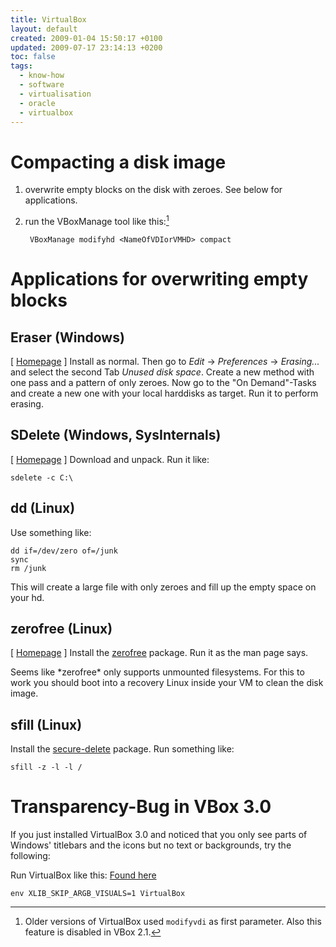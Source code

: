 ```yaml
---
title: VirtualBox
layout: default
created: 2009-01-04 15:50:17 +0100
updated: 2009-07-17 23:14:13 +0200
toc: false
tags:
  - know-how
  - software
  - virtualisation
  - oracle
  - virtualbox
---
```

Compacting a disk image
=======================

1. overwrite empty blocks on the disk with zeroes. See below for applications.
1. run the VBoxManage tool like this:[^1]  
  
        VBoxManage modifyhd <NameOfVDIorVMHD> compact


Applications for overwriting empty blocks
=========================================


Eraser (Windows)
----------------

[ [Homepage](http://eraser.heidi.ie/) ] Install as normal. Then go to *Edit* -> *Preferences* -> *Erasing...* and
select the second Tab *Unused disk space*. Create a new method with one pass and a pattern of only zeroes. Now go to
the "On Demand"-Tasks and create a new one with your local harddisks as target. Run it to perform erasing.


SDelete (Windows, SysInternals)
-------------------------------

[ [Homepage](http://technet.microsoft.com/en-us/sysinternals/bb897443.aspx) ] Download and unpack. Run it like:

    sdelete -c C:\


dd (Linux)
----------

Use something like:

    dd if=/dev/zero of=/junk
    sync
    rm /junk

This will create a large file with only zeroes and fill up the empty space on your hd.


zerofree (Linux)
----------------

[ [Homepage](http://intgat.tigress.co.uk/rmy/uml/index.html) ] Install the [zerofree](apt://zerofree) package. Run it
as the man page says.

<p><div class="notewarning" markdown="1">
Seems like *zerofree* only supports unmounted filesystems. For this to work you should boot into a recovery Linux
inside your VM to clean the disk image.
</div></p>


sfill (Linux)
-------------

Install the [secure-delete](apt://secure-delete) package. Run something like:

    sfill -z -l -l /


Transparency-Bug in VBox 3.0
============================

If you just installed VirtualBox 3.0 and noticed that you only see parts of Windows' titlebars and the icons but no
text or backgrounds, try the following:

Run VirtualBox like this: [Found here](http://webupd8.blogspot.com/2009/05/quick-tip-make-virtualbox-os-window-non.html)

    env XLIB_SKIP_ARGB_VISUALS=1 VirtualBox



[^1]: Older versions of VirtualBox used `modifyvdi` as first parameter. Also this feature is disabled in VBox 2.1.
